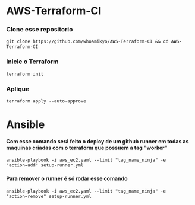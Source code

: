 # AWS-Terraform-CI


### Clone esse repositorio

```
git clone https://github.com/whoamikyo/AWS-Terraform-CI && cd AWS-Terraform-CI
```

### Inicie o Terraform

```
terraform init
```

### Aplique


```
terraform apply --auto-approve
```


# Ansible

#### Com esse comando será feito o deploy de um github runner em todas as maquinas criadas com o terraform que possuem a tag "worker"

```
ansible-playbook -i aws_ec2.yaml --limit "tag_name_ninja" -e "action=add" setup-runner.yml
```

#### Para remover o runner é só rodar esse comando

```
ansible-playbook -i aws_ec2.yaml --limit "tag_name_ninja" -e "action=remove" setup-runner.yml
```